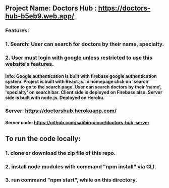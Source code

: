 ## Project Name: Doctors Hub : https://doctors-hub-b5eb9.web.app/

### Features:

### 1. Search: User can search for doctors by their name, specialty.

### 2. User must login with google unless restricted to use this website's features.

#### Info: Google authentication is built with firebase google authentication system. Project is built with React.js. In homepage click on 'search' button to go to the search page. User can search doctors by their 'name', 'specialty' on search bar. Client side is deployed on Firebase also. Server side is built with node.js. Deployed on Heroku.

### Server: https://doctorshub.herokuapp.com/

#### Server code: https://github.com/sabbirquince/doctors-hub-server

## To run the code locally:

### 1. clone or download the zip file of this repo.

### 2. install node modules with command "npm install" via CLI.

### 3. run command "npm start", while on this directory.
